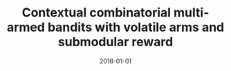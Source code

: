 ---
title: "Contextual combinatorial multi-armed bandits with volatile arms and submodular reward"
collection: publications
category: 2018
date: 2018-01-01
permalink: /publication/Contextual combinatorial multi-armed bandits with volatile arms and submodular reward
excerpt: '<strong><u>Lixing Chen</u></strong>, Jie Xu, Zhuo Lu'
venue: 'Advances in Neural Information Processing Systems'
paperurl: 'https://proceedings.neurips.cc/paper_files/paper/2018/hash/207f88018f72237565570f8a9e5ca240-Abstract.html'
---